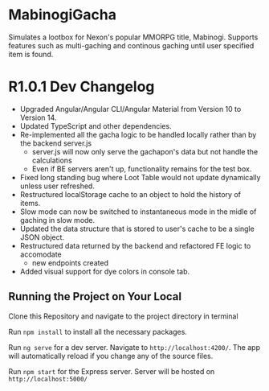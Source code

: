 # MabinogiGacha

Simulates a lootbox for Nexon's popular MMORPG title, Mabinogi. Supports features such as multi-gaching and continous gaching until user specified item is found. 

# R1.0.1 Dev Changelog
 - Upgraded Angular/Angular CLI/Angular Material from Version 10 to Version 14.
 - Updated TypeScript and other dependencies.
 - Re-implemented all the gacha logic to be handled locally rather than by the backend server.js
    - server.js will now only serve the gachapon's data but not handle the calculations
    - Even if BE servers aren't up, functionality remains for the test box.
 - Fixed long standing bug where Loot Table would not update dynamically unless user refreshed. 
 - Restructured localStorage cache to an object to hold the history of items.
 - Slow mode can now be switched to instantaneous mode in the midle of gaching in slow mode. 
 - Updated the data structure that is stored to user's cache to be a single JSON object.
 - Restructured data returned by the backend and refactored FE logic to accomodate
   - new endpoints created 
 - Added visual support for dye colors in console tab. 

## Running the Project on Your Local

Clone this Repository and navigate to the project directory in terminal

Run `npm install` to install all the necessary packages.

Run `ng serve` for a dev server. Navigate to `http://localhost:4200/`. The app will automatically reload if you change any of the source files.

Run `npm start` for the Express server. Server will be hosted on `http://localhost:5000/`

